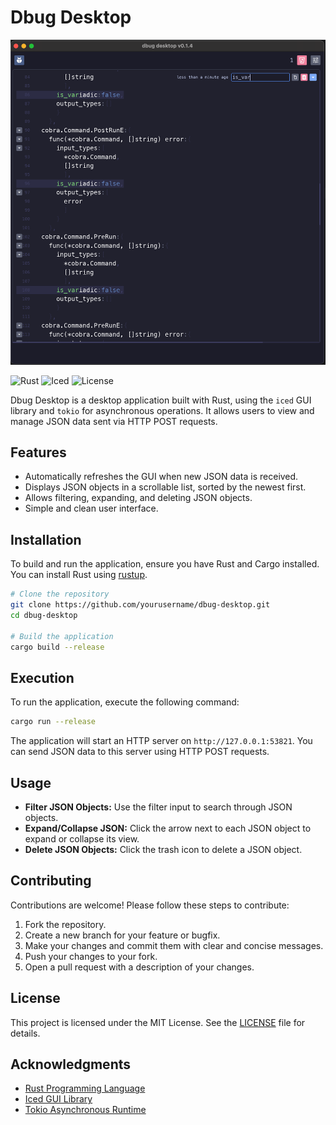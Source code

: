 # Dbug Desktop

![Dbug Desktop Example](dbug-desktop-ss.png)

![Rust](https://img.shields.io/badge/Rust-1.32%2B-blue?style=flat-square&logo=rust)
![Iced](https://img.shields.io/badge/Iced-0.14-blue?style=flat-square&logo=iced)
![License](https://img.shields.io/badge/license-MIT-green?style=flat-square)

Dbug Desktop is a desktop application built with Rust, using the `iced` GUI library and `tokio` for asynchronous operations. It allows users to view and manage JSON data sent via HTTP POST requests.

## Features

- Automatically refreshes the GUI when new JSON data is received.
- Displays JSON objects in a scrollable list, sorted by the newest first.
- Allows filtering, expanding, and deleting JSON objects.
- Simple and clean user interface.

## Installation

To build and run the application, ensure you have Rust and Cargo installed. You can install Rust using [rustup](https://rustup.rs/).

```bash
# Clone the repository
git clone https://github.com/yourusername/dbug-desktop.git
cd dbug-desktop

# Build the application
cargo build --release
```

## Execution

To run the application, execute the following command:

```bash
cargo run --release
```

The application will start an HTTP server on `http://127.0.0.1:53821`. You can send JSON data to this server using HTTP POST requests.

## Usage

- **Filter JSON Objects:** Use the filter input to search through JSON objects.
- **Expand/Collapse JSON:** Click the arrow next to each JSON object to expand or collapse its view.
- **Delete JSON Objects:** Click the trash icon to delete a JSON object.

## Contributing

Contributions are welcome! Please follow these steps to contribute:

1. Fork the repository.
2. Create a new branch for your feature or bugfix.
3. Make your changes and commit them with clear and concise messages.
4. Push your changes to your fork.
5. Open a pull request with a description of your changes.

## License

This project is licensed under the MIT License. See the [LICENSE](LICENSE) file for details.

## Acknowledgments

- [Rust Programming Language](https://www.rust-lang.org/)
- [Iced GUI Library](https://github.com/iced-rs/iced)
- [Tokio Asynchronous Runtime](https://tokio.rs/)
